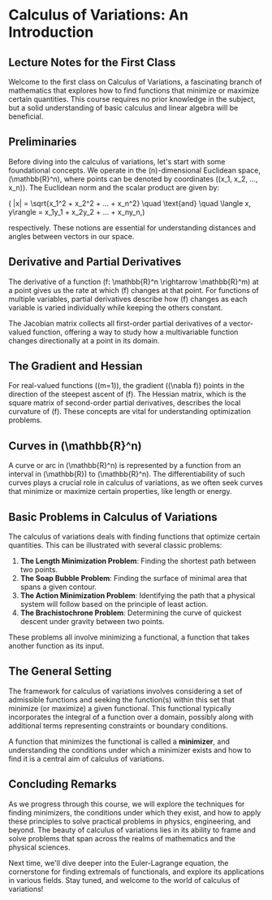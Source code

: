# Calculus of Variations: An Introduction

## Lecture Notes for the First Class

Welcome to the first class on Calculus of Variations, a fascinating branch of mathematics that explores how to find functions that minimize or maximize certain quantities. This course requires no prior knowledge in the subject, but a solid understanding of basic calculus and linear algebra will be beneficial.

## Preliminaries

Before diving into the calculus of variations, let's start with some foundational concepts. We operate in the \(n\)-dimensional Euclidean space, \(\mathbb{R}^n\), where points can be denoted by coordinates \((x_1, x_2, ..., x_n)\). The Euclidean norm and the scalar product are given by:

\( \|x\| = \sqrt{x_1^2 + x_2^2 + ... + x_n^2} \quad \text{and} \quad \langle x, y\rangle = x_1y_1 + x_2y_2 + ... + x_ny_n,\)

respectively. These notions are essential for understanding distances and angles between vectors in our space.

## Derivative and Partial Derivatives

The derivative of a function \(f: \mathbb{R}^n \rightarrow \mathbb{R}^m\) at a point gives us the rate at which \(f\) changes at that point. For functions of multiple variables, partial derivatives describe how \(f\) changes as each variable is varied individually while keeping the others constant.

The Jacobian matrix collects all first-order partial derivatives of a vector-valued function, offering a way to study how a multivariable function changes directionally at a point in its domain.

## The Gradient and Hessian

For real-valued functions (\(m=1\)), the gradient (\(\nabla f\)) points in the direction of the steepest ascent of \(f\). The Hessian matrix, which is the square matrix of second-order partial derivatives, describes the local curvature of \(f\). These concepts are vital for understanding optimization problems.

## Curves in \(\mathbb{R}^n\)

A curve or arc in \(\mathbb{R}^n\) is represented by a function from an interval in \(\mathbb{R}\) to \(\mathbb{R}^n\). The differentiability of such curves plays a crucial role in calculus of variations, as we often seek curves that minimize or maximize certain properties, like length or energy.

## Basic Problems in Calculus of Variations

The calculus of variations deals with finding functions that optimize certain quantities. This can be illustrated with several classic problems:

1. **The Length Minimization Problem**: Finding the shortest path between two points.
2. **The Soap Bubble Problem**: Finding the surface of minimal area that spans a given contour.
3. **The Action Minimization Problem**: Identifying the path that a physical system will follow based on the principle of least action.
4. **The Brachistochrone Problem**: Determining the curve of quickest descent under gravity between two points.

These problems all involve minimizing a functional, a function that takes another function as its input.

## The General Setting

The framework for calculus of variations involves considering a set of admissible functions and seeking the function(s) within this set that minimize (or maximize) a given functional. This functional typically incorporates the integral of a function over a domain, possibly along with additional terms representing constraints or boundary conditions.

A function that minimizes the functional is called a **minimizer**, and understanding the conditions under which a minimizer exists and how to find it is a central aim of calculus of variations.

## Concluding Remarks

As we progress through this course, we will explore the techniques for finding minimizers, the conditions under which they exist, and how to apply these principles to solve practical problems in physics, engineering, and beyond. The beauty of calculus of variations lies in its ability to frame and solve problems that span across the realms of mathematics and the physical sciences. 

Next time, we'll dive deeper into the Euler-Lagrange equation, the cornerstone for finding extremals of functionals, and explore its applications in various fields. Stay tuned, and welcome to the world of calculus of variations!
